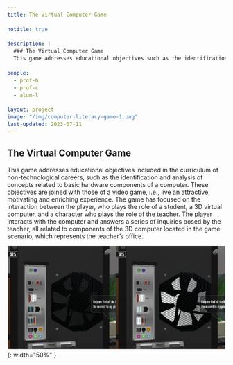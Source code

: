 ```yaml
---
title: The Virtual Computer Game

notitle: true

description: |
  ### The Virtual Computer Game
  This game addresses educational objectives such as the identification and analysis of concepts related to basic hardware components of a computer.

people:
  - prof-b
  - prof-c
  - alum-l

layout: project
image: "/img/computer-literacy-game-1.png"
last-updated: 2023-07-11
---
```


## The Virtual Computer Game

This game addresses educational objectives included in the curriculum of non-technological careers, such as the identification and analysis of concepts related to basic hardware components of a computer. These objectives are joined with those of a video game, i.e., live an attractive, motivating and enriching experience. The game has focused on the interaction between the player, who plays the role of a student, a 3D virtual computer, and a character who plays the role of the teacher. The player interacts with the computer and answers a series of inquiries posed by the teacher, all related to components of the 3D computer located in the game scenario, which represents the teacher’s office.

![Snapshot of the game](/img/computer-literacy-game-2.png){: width="50%" }
